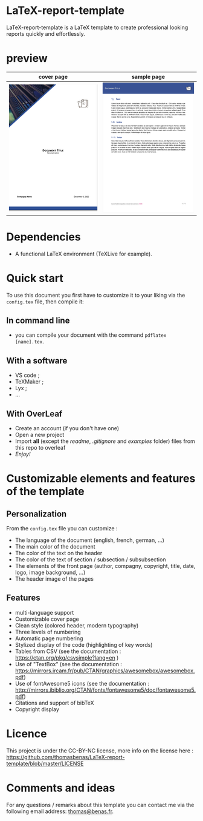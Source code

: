 # LaTeX-report-template
LaTeX-report-template is a LaTeX template to create professional looking reports quickly and effortlessly.

# preview

| cover page | sample page |
| :------------------: | :------------------: |
| [![A custom title page](examples/cover-page.png)](examples/document.pdf) | [![A basic example page](examples/page.png)](examples/document.pdf) |

# Dependencies
* A functional LaTeX environment (TeXLive for example).

# Quick start
To use this document you first have to customize it to your liking via the `config.tex` file, then compile it:

## In command line
* you can compile your document with the command `pdflatex [name].tex`.

## With a software
* VS code ;
* TeXMaker ;
* Lyx ;
* ...

## With OverLeaf
* Create an account (if you don't have one)
* Open a new project
* Import **all** (except the *readme*, *.gitignore* and *examples* folder) files from this repo to overleaf
* *Enjoy!*

# Customizable elements and features of the template

## Personalization

From the `config.tex` file you can customize : 
* The language of the document (english, french, german, ...)
* The main color of the document
* The color of the text on the header
* The color of the text of section / subsection / subsubsection
* The elements of the front page (author, compagny, copyright, title, date, logo, image background, ...)
* The header image of the pages

## Features

* multi-language support
* Customizable cover page
* Clean style (colored header, modern typography)
* Three levels of numbering
* Automatic page numbering
* Stylized display of the code (highlighting of key words)
* Tables from CSV (see the documentation : https://ctan.org/pkg/csvsimple?lang=en )
* Use of "TextBox" (see the documentation : https://mirrors.ircam.fr/pub/CTAN/graphics/awesomebox/awesomebox.pdf)
* Use of fontAwesome5 icons (see the documentation : http://mirrors.ibiblio.org/CTAN/fonts/fontawesome5/doc/fontawesome5.pdf)
* Citations and support of bibTeX
* Copyright display

# Licence

This project is under the CC-BY-NC license, more info on the license here :
https://github.com/thomasbenas/LaTeX-report-template/blob/master/LICENSE

# Comments and ideas

For any questions / remarks about this template you can contact me via the following email address: thomas@benas.fr.
